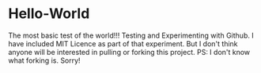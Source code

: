 # Hello-World
The most basic test of the world!!!
Testing and Experimenting with Github. I have included MIT Licence as part of that experiment. But I don't think anyone will be interested in pulling or forking this project. PS: I don't know what forking is. Sorry!
